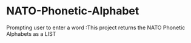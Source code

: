 # NATO-Phonetic-Alphabet
Prompting user to enter a word :This project returns the NATO Phonetic Alphabets as a LIST
